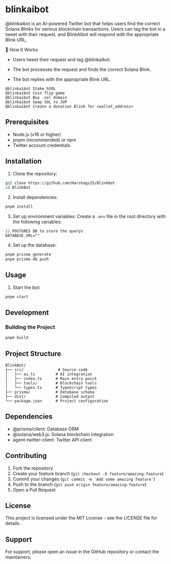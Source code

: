 # blinkaibot

@blinkaibot is an AI-powered Twitter bot that helps users find the correct Solana Blinks for various blockchain transactions. Users can tag the bot in a tweet with their request, and BlinkAIbot will respond with the appropriate Blink URL,

📌 How It Works

- Users tweet their request and tag @blinkaibot.

- The bot processes the request and finds the correct Solana Blink.

- The bot replies with the appropriate Blink URL.

```
@blinkaibot Stake hSOL
@blinkaibot Coin flip game
@blinkaibot Buy .sol domain
@blinkaibot Swap SOL to JUP
@blinkaibot Create a donation Blink for <wallet_address>
```
 
## Prerequisites

- Node.js (v16 or higher)
- pnpm (recommended) or npm
- Twitter account credentials

## Installation

1. Clone the repository:
```bash
git clone https://github.com/Harshags25/Blinkbot
cd BlinkBot
```

2. Install dependencies:
```bash
pnpm install
```

3. Set up environment variables:
Create a `.env` file in the root directory with the following variables:
```env
// POSTGRES DB to store the querys
DATABASE_URL=""
```

4. Set up the database:
```bash
pnpm prisma generate
pnpm prisma db push
```

## Usage

1. Start the bot:
```bash
pnpm start
```

## Development

### Building the Project

```bash
pnpm build
```
 
## Project Structure

```
BlinkBot/
├── src/               # Source code
│   ├── ai.ts         # AI integration
│   ├── index.ts      # Main entry point
│   ├── tools/        # Blockchain tools
│   └── types.ts      # TypeScript types
├── prisma/           # Database schema
├── dist/             # Compiled output
└── package.json      # Project configuration
```

## Dependencies

- @prisma/client: Database ORM
- @solana/web3.js: Solana blockchain integration
- agent-twitter-client: Twitter API client

## Contributing

1. Fork the repository
2. Create your feature branch (`git checkout -b feature/amazing-feature`)
3. Commit your changes (`git commit -m 'Add some amazing feature'`)
4. Push to the branch (`git push origin feature/amazing-feature`)
5. Open a Pull Request

## License

This project is licensed under the MIT License - see the LICENSE file for details.

## Support

For support, please open an issue in the GitHub repository or contact the maintainers. 
